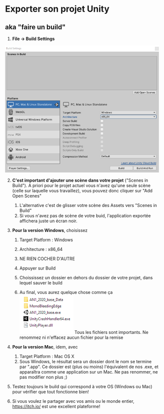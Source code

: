 # Exporter son projet Unity

## aka "faire un build"

1. **File → Build Settings**

![image-20200323232100267](img\buildsettings.png)


2. **C'est important d'ajouter une scène dans votre projet** ("Scenes in Build"). A priori pour le projet actuel vous n'avez qu'une seule scène (celle sur laquelle vous travaillez), vous pouvez donc cliquer sur "Add Open Scenes"

   1. L'alternative c'est de glisser votre scène des Assets vers "Scenes in Build"
   2. Si vous n'avez pas de scène de votre buid, l'application exportée affichera juste un écran noir.
      

3. **Pour la version Windows**, choisissez 

   1. Target Platform : Windows

   2. Architecture : x86_64

   3. NE RIEN COCHER D'AUTRE

   4. Appuyer sur Build

   5. Choississez un dossier en dehors du dossier de votre projet, dans lequel sauver le build

   6. Au final, vous aurez quelque chose comme ça
      ![image-20200323232710799](img\exportwin.png)
      Tous les fichiers sont importants. Ne renommez ni n'effacez aucun fichier pour la remise

      

4. **Pour la version Mac**, idem, avec 

   1. Target Platform : Mac OS X
   2. Sous Windows, le résultat sera un dossier dont le nom se termine par ".app". Ce dossier est (plus ou moins) l'équivalent de nos .exe, et apparaîtra comme une application sur un Mac. Ne pas renommer, ne pas modifier non plus ;)
      

5. Testez toujours le build qui correspond à votre OS (Windows ou Mac) pour vérifier que tout fonctionne bien!
   

6. Si vous voulez le partager avec vos amis ou le monde entier, https://itch.io/ est une excellent plateforme!